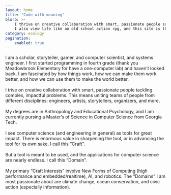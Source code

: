 ```yaml
---
layout: home
title: "Code with meaning"
blurb: >-
    I thrive on creative collaboration with smart, passionate people solving complex problems using computer science. 
    I also view life like an old school action rpg, and this site is the map I leave for others to join me on my journey.
category: ecology 
pagination:
    enabled: true
---
```

I am a scholar, storyteller, gamer, and computer scientist, and
systems engineer. I first started programming in fourth grade
(thank you Meadowbrook Elementary for have a one-computer lab) and
haven’t looked back. I am fascinated by how things work, how we
can make them work better, and how we can use them to make the
world better. <br /><br />
I trive on creative collaboration with smart, passionate people
tackling complex, impactful problems. This means uniting teams of
people from different disciplines: engineers, artists,
storytellers, organizers, and more.
<br /><br />
My degrees are in Anthropology and Educational Psychology, and I
am currently pursing a Master’s of Science in Computer Science
from Georgia Tech.
<br /><br />
I see computer science (and engineering in general) as tools for
great impact. There is enormous value in sharpening the tool, or
in advancing the tool for its own sake. I call this “Craft”.
<br /><br />
But a tool is meant to be used, and the applications for computer
science are nearly endless. I call this “Domain”.
<br /><br />
My primary “Craft Interests” involve New Forms of Computing (high
performance and embedded/realtime), AI, and robotics. The
“Domains” I am most passionate about are climate change, ocean
conservation, and civic action (especially information).
